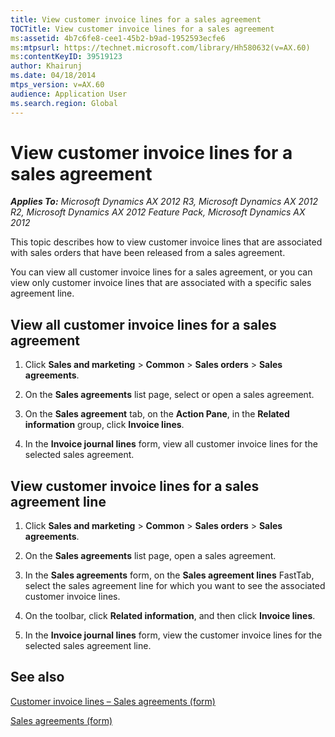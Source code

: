 ```yaml
---
title: View customer invoice lines for a sales agreement
TOCTitle: View customer invoice lines for a sales agreement
ms:assetid: 4b7c6fe8-cee1-45b2-b9ad-1952593ecfe6
ms:mtpsurl: https://technet.microsoft.com/library/Hh580632(v=AX.60)
ms:contentKeyID: 39519123
author: Khairunj
ms.date: 04/18/2014
mtps_version: v=AX.60
audience: Application User
ms.search.region: Global
---
```


# View customer invoice lines for a sales agreement 


_**Applies To:** Microsoft Dynamics AX 2012 R3, Microsoft Dynamics AX 2012 R2, Microsoft Dynamics AX 2012 Feature Pack, Microsoft Dynamics AX 2012_

This topic describes how to view customer invoice lines that are associated with sales orders that have been released from a sales agreement.

You can view all customer invoice lines for a sales agreement, or you can view only customer invoice lines that are associated with a specific sales agreement line.

## View all customer invoice lines for a sales agreement

1.  Click **Sales and marketing** \> **Common** \> **Sales orders** \> **Sales agreements**.

2.  On the **Sales agreements** list page, select or open a sales agreement.

3.  On the **Sales agreement** tab, on the **Action Pane**, in the **Related information** group, click **Invoice lines**.

4.  In the **Invoice journal lines** form, view all customer invoice lines for the selected sales agreement.

## View customer invoice lines for a sales agreement line

1.  Click **Sales and marketing** \> **Common** \> **Sales orders** \> **Sales agreements**.

2.  On the **Sales agreements** list page, open a sales agreement.

3.  In the **Sales agreements** form, on the **Sales agreement lines** FastTab, select the sales agreement line for which you want to see the associated customer invoice lines.

4.  On the toolbar, click **Related information**, and then click **Invoice lines**.

5.  In the **Invoice journal lines** form, view the customer invoice lines for the selected sales agreement line.

## See also

[Customer invoice lines – Sales agreements (form)](https://technet.microsoft.com/library/hh209298\(v=ax.60\))

[Sales agreements (form)](https://technet.microsoft.com/library/hh209567\(v=ax.60\))

  


